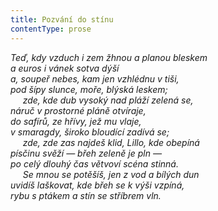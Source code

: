 ```yaml
---
title: Pozvání do stínu
contentType: prose
---
```


<section>

_Teď, kdy vzduch i zem žhnou a planou bleskem  
a euros i vánek sotva dýší  
a, soupeř nebes, kam jen vzhlédnu v tiši,  
pod šípy slunce, moře, blýská leskem;  
     zde, kde dub vysoký nad pláží zelená se,  
náruč v prostorné pláně otvíraje,  
do safírů, ze hřívy, jež mu vlaje,  
v smaragdy, široko bloudící zadívá se;  
     zde, zde zas najdeš klid, Lillo, kde obepíná  
písčinu svěží — břeh zeleně je pln —  
po celý dlouhý čas větvoví scéna stinná.  
     Se mnou se potěšíš, jen z vod a bílých dun  
uvidíš laškovat, kde břeh se k výši vzpíná,  
rybu s ptákem a stín se stříbrem vln._

</section>

